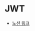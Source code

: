 # JWT

* [노션 링크](https://gelatinous-soul-25b.notion.site/JWT-02e3e22c8d5043fba1ff7fdc5a6bd05f?pvs=4)
